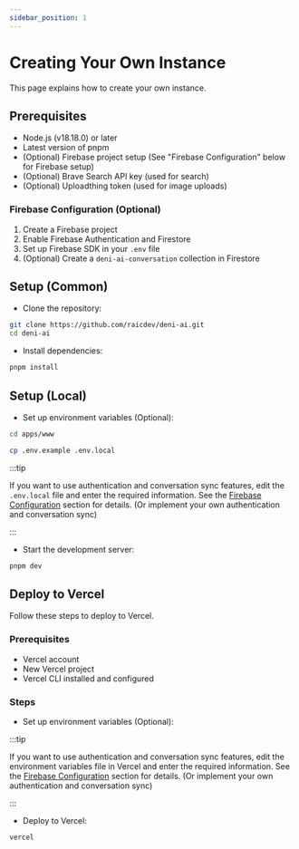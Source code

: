 ```yaml
---
sidebar_position: 1
---
```


# Creating Your Own Instance

This page explains how to create your own instance.

## Prerequisites

- Node.js (v18.18.0) or later
- Latest version of pnpm
- (Optional) Firebase project setup (See "Firebase Configuration" below for Firebase setup)
- (Optional) Brave Search API key (used for search)
- (Optional) Uploadthing token (used for image uploads)

### Firebase Configuration (Optional)

1. Create a Firebase project
2. Enable Firebase Authentication and Firestore
3. Set up Firebase SDK in your `.env` file
4. (Optional) Create a `deni-ai-conversation` collection in Firestore

## Setup (Common)

- Clone the repository:

```bash
git clone https://github.com/raicdev/deni-ai.git
cd deni-ai
```

- Install dependencies:

```bash
pnpm install
```

## Setup (Local)

- Set up environment variables (Optional):

```bash
cd apps/www

cp .env.example .env.local
```

:::tip

If you want to use authentication and conversation sync features, edit the `.env.local` file and enter the required information. See the [Firebase Configuration](#firebase-configuration-optional) section for details. (Or implement your own authentication and conversation sync)

:::

- Start the development server:

```bash
pnpm dev
```

## Deploy to Vercel

Follow these steps to deploy to Vercel.

### Prerequisites

- Vercel account
- New Vercel project
- Vercel CLI installed and configured

### Steps

- Set up environment variables (Optional):

:::tip

If you want to use authentication and conversation sync features, edit the environment variables file in Vercel and enter the required information. See the [Firebase Configuration](#firebase-configuration-optional) section for details. (Or implement your own authentication and conversation sync)

:::

- Deploy to Vercel:

```bash
vercel
